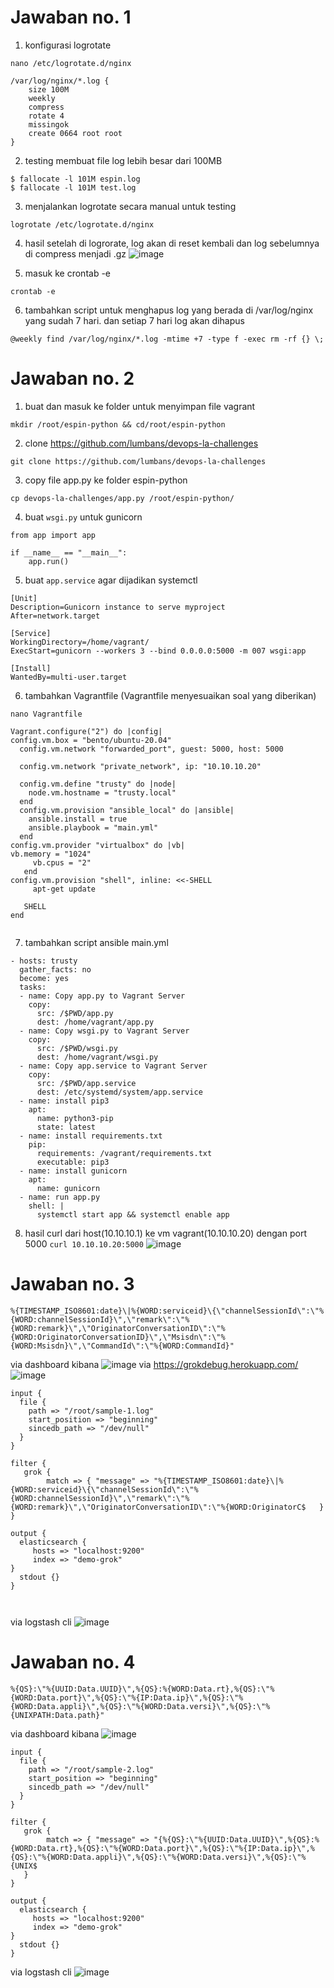 # Jawaban no. 1
1. konfigurasi logrotate
```
nano /etc/logrotate.d/nginx
```
```
/var/log/nginx/*.log {
    size 100M
    weekly
    compress
    rotate 4
    missingok
    create 0664 root root
}

```
2. testing membuat file log lebih besar dari 100MB
```
$ fallocate -l 101M espin.log
$ fallocate -l 101M test.log
```
3. menjalankan logrotate secara manual untuk testing
```
logrotate /etc/logrotate.d/nginx
```
4. hasil setelah di logrorate, log akan di reset kembali dan log sebelumnya di compress menjadi .gz
![image](https://user-images.githubusercontent.com/51534984/130612086-dd86de6c-8c61-4655-a745-a9be0d5c4713.png)

5. masuk ke crontab -e
```
crontab -e
```
6. tambahkan script untuk menghapus log yang berada di /var/log/nginx yang sudah 7 hari. dan setiap 7 hari log akan dihapus
```
@weekly find /var/log/nginx/*.log -mtime +7 -type f -exec rm -rf {} \;
```
# Jawaban no. 2
1. buat dan masuk ke folder untuk menyimpan file vagrant
```
mkdir /root/espin-python && cd/root/espin-python
```
2. clone https://github.com/lumbans/devops-la-challenges
```
git clone https://github.com/lumbans/devops-la-challenges
```
3. copy file app.py ke folder espin-python
```
cp devops-la-challenges/app.py /root/espin-python/
```
4. buat ```wsgi.py``` untuk gunicorn
```
from app import app

if __name__ == "__main__":
    app.run()

```
5. buat ```app.service``` agar dijadikan systemctl
```
[Unit]
Description=Gunicorn instance to serve myproject
After=network.target

[Service]
WorkingDirectory=/home/vagrant/
ExecStart=gunicorn --workers 3 --bind 0.0.0.0:5000 -m 007 wsgi:app

[Install]
WantedBy=multi-user.target
```
6. tambahkan Vagrantfile (Vagrantfile menyesuaikan soal yang diberikan)
```
nano Vagrantfile
```
```
Vagrant.configure("2") do |config|
config.vm.box = "bento/ubuntu-20.04"
  config.vm.network "forwarded_port", guest: 5000, host: 5000

  config.vm.network "private_network", ip: "10.10.10.20"

  config.vm.define "trusty" do |node|
    node.vm.hostname = "trusty.local"
  end
  config.vm.provision "ansible_local" do |ansible|
    ansible.install = true
    ansible.playbook = "main.yml"
  end
config.vm.provider "virtualbox" do |vb|
vb.memory = "1024"
     vb.cpus = "2"
   end
config.vm.provision "shell", inline: <<-SHELL
     apt-get update

   SHELL
end


```
7. tambahkan script ansible main.yml
```
- hosts: trusty
  gather_facts: no
  become: yes
  tasks:
  - name: Copy app.py to Vagrant Server
    copy:
      src: /$PWD/app.py
      dest: /home/vagrant/app.py
  - name: Copy wsgi.py to Vagrant Server
    copy:
      src: /$PWD/wsgi.py
      dest: /home/vagrant/wsgi.py
  - name: Copy app.service to Vagrant Server
    copy:
      src: /$PWD/app.service
      dest: /etc/systemd/system/app.service
  - name: install pip3
    apt:
      name: python3-pip
      state: latest
  - name: install requirements.txt
    pip:
      requirements: /vagrant/requirements.txt
      executable: pip3
  - name: install gunicorn
    apt:
      name: gunicorn
  - name: run app.py
    shell: |
      systemctl start app && systemctl enable app

```
8. hasil curl dari host(10.10.10.1) ke vm vagrant(10.10.10.20) dengan port 5000 ```curl 10.10.10.20:5000```
![image](https://user-images.githubusercontent.com/51534984/130605423-fb9fda6c-9281-41af-9f50-af6f250618ee.png)

# Jawaban no. 3
```
%{TIMESTAMP_ISO8601:date}\|%{WORD:serviceid}\{\"channelSessionId\":\"%{WORD:channelSessionId}\",\"remark\":\"%{WORD:remark}\",\"OriginatorConversationID\":\"%{WORD:OriginatorConversationID}\",\"Msisdn\":\"%{WORD:Msisdn}\",\"CommandId\":\"%{WORD:CommandId}"
```
via dashboard kibana
![image](https://user-images.githubusercontent.com/51534984/130596725-7b86b2bc-b9bb-4b8b-8dd4-88a0b81c9e3d.png)
via https://grokdebug.herokuapp.com/
![image](https://user-images.githubusercontent.com/51534984/130596811-30873e8e-771e-4071-a4f8-22518be3807d.png)
```
input {
  file {
    path => "/root/sample-1.log"
    start_position => "beginning"
    sincedb_path => "/dev/null"
  }
}

filter {
   grok {
        match => { "message" => "%{TIMESTAMP_ISO8601:date}\|%{WORD:serviceid}\{\"channelSessionId\":\"%{WORD:channelSessionId}\",\"remark\":\"%{WORD:remark}\",\"OriginatorConversationID\":\"%{WORD:OriginatorC$   }
}

output {
  elasticsearch {
     hosts => "localhost:9200"
     index => "demo-grok"
}
  stdout {}
}



```
via logstash cli
![image](https://user-images.githubusercontent.com/51534984/130599006-4093de7d-59d2-4edc-8cb3-f803fb308e5c.png)


# Jawaban no. 4
```
%{QS}:\"%{UUID:Data.UUID}\",%{QS}:%{WORD:Data.rt},%{QS}:\"%{WORD:Data.port}\",%{QS}:\"%{IP:Data.ip}\",%{QS}:\"%{WORD:Data.appli}\",%{QS}:\"%{WORD:Data.versi}\",%{QS}:\"%{UNIXPATH:Data.path}"
```
via dashboard kibana
![image](https://user-images.githubusercontent.com/51534984/130599801-e5cf96f2-4a2a-498d-a31b-f844f51c8c1b.png)
```
input {
  file {
    path => "/root/sample-2.log"
    start_position => "beginning"
    sincedb_path => "/dev/null"
  }
}

filter {
   grok {
        match => { "message" => "{%{QS}:\"%{UUID:Data.UUID}\",%{QS}:%{WORD:Data.rt},%{QS}:\"%{WORD:Data.port}\",%{QS}:\"%{IP:Data.ip}\",%{QS}:\"%{WORD:Data.appli}\",%{QS}:\"%{WORD:Data.versi}\",%{QS}:\"%{UNIX$
   }
}

output {
  elasticsearch {
     hosts => "localhost:9200"
     index => "demo-grok"
}
  stdout {}
}

```
via logstash cli
![image](https://user-images.githubusercontent.com/51534984/130600520-010731bf-9781-47da-be39-6e18eecf8f82.png)


